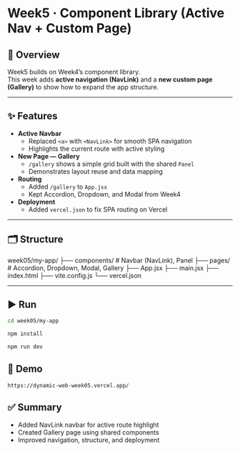 # Week5 · Component Library (Active Nav + Custom Page)

## 📘 Overview
Week5 builds on Week4’s component library.  
This week adds **active navigation (NavLink)** and a **new custom page (Gallery)** to show how to expand the app structure.

---

## ✨ Features
- **Active Navbar**
  - Replaced `<a>` with `<NavLink>` for smooth SPA navigation  
  - Highlights the current route with active styling  
- **New Page — Gallery**
  - `/gallery` shows a simple grid built with the shared `Panel`  
  - Demonstrates layout reuse and data mapping  
- **Routing**
  - Added `/gallery` to `App.jsx`  
  - Kept Accordion, Dropdown, and Modal from Week4  
- **Deployment**
  - Added `vercel.json` to fix SPA routing on Vercel

---

## 🗂️ Structure
week05/my-app/
├── components/     # Navbar (NavLink), Panel
├── pages/          # Accordion, Dropdown, Modal, Gallery
├── App.jsx
├── main.jsx
├── index.html
├── vite.config.js
└── vercel.json

---

## ▶️ Run
```bash
cd week05/my-app
```

```bash
npm install
```

```bash
npm run dev
```

## 🔗 Demo
```
https://dynamic-web-week05.vercel.app/
```


## ✅ Summary
- Added NavLink navbar for active route highlight
- Created Gallery page using shared components
- Improved navigation, structure, and deployment